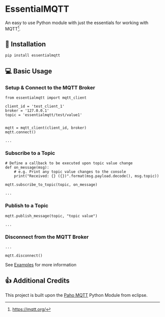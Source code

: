 # EssentialMQTT
An easy to use Python module with just the essentials for working with MQTT[^1].


## :wrench: Installation
```
pip install essentialmqtt
```


## :computer: Basic Usage

### Setup & Connect to the MQTT Broker
```
from essentialmqtt import mqtt_client

client_id = 'test_client_1'
broker = '127.0.0.1'
topic = 'essentialmqtt/test/value1'


mqtt = mqtt_client(client_id, broker)
mqtt.connect()

...
```

### Subscribe to a Topic
```
# Define a callback to be executed upon topic value change
def on_message(msg):
    # e.g. Print any topic value changes to the console
    print("Received: {} ({})".format(msg.payload.decode(), msg.topic))

mqtt.subscribe_to_topic(topic, on_message)

...
```


### Publish to a Topic
```
mqtt.publish_message(topic, "topic value")

...
```

### Disconnect from the MQTT Broker
```
...

mqtt.disconnect()
```

See [Examples](https://github.com/laidbackcoder/EssentialMQTT/tree/master/examples) for more information


## :thumbsup: Additional Credits

This project is built upon the [Paho MQTT](https://www.eclipse.org/paho/index.php?page=clients/python/index.php) Python Module from eclipse.



[^1]: https://mqtt.org/
